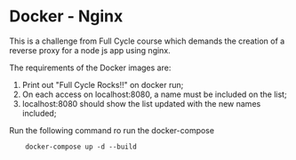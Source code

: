 # Docker - Nginx

This is a challenge from Full Cycle course which demands the creation of a reverse proxy for a node js app using nginx.

The requirements of the Docker images are:

1. Print out "Full Cycle Rocks!!" on docker run;
2. On each access on localhost:8080, a name must be included on the list;
3. localhost:8080 should show the list updated with the new names included;

Run the following command ro run the docker-compose

```
    docker-compose up -d --build
```

